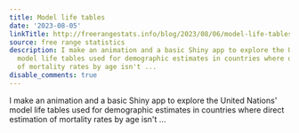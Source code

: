 ```yaml
---
title: Model life tables
date: '2023-08-05'
linkTitle: http://freerangestats.info/blog/2023/08/06/model-life-tables
source: free range statistics
description: I make an animation and a basic Shiny app to explore the United Nations'
  model life tables used for demographic estimates in countries where direct estimation
  of mortality rates by age isn't ...
disable_comments: true
---
```

I make an animation and a basic Shiny app to explore the United Nations' model life tables used for demographic estimates in countries where direct estimation of mortality rates by age isn't ...